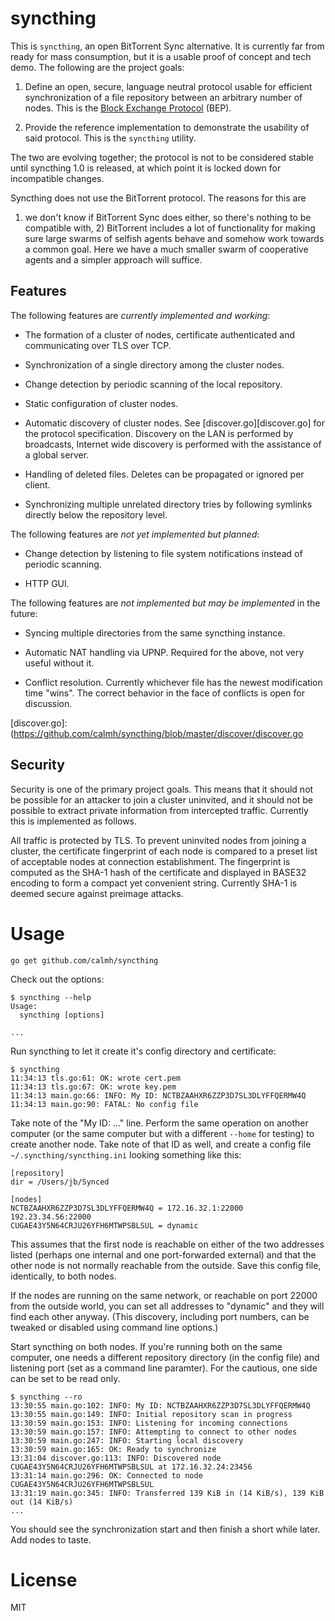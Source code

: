 syncthing
=========

This is `syncthing`, an open BitTorrent Sync alternative. It is
currently far from ready for mass consumption, but it is a usable proof
of concept and tech demo. The following are the project goals:

 1. Define an open, secure, language neutral protocol usable for
    efficient synchronization of a file repository between an arbitrary
    number of nodes. This is the [Block Exchange
    Protocol](https://github.com/calmh/syncthing/blob/master/protocol/PROTOCOL.md)
    (BEP).

 2. Provide the reference implementation to demonstrate the usability of
    said protocol. This is the `syncthing` utility.

The two are evolving together; the protocol is not to be considered
stable until syncthing 1.0 is released, at which point it is locked down
for incompatible changes.

Syncthing does not use the BitTorrent protocol. The reasons for this are
1) we don't know if BitTorrent Sync does either, so there's nothing to
be compatible with, 2) BitTorrent includes a lot of functionality for
making sure large swarms of selfish agents behave and somehow work
towards a common goal. Here we have a much smaller swarm of cooperative
agents and a simpler approach will suffice.

Features
--------

The following features are _currently implemented and working_:

 * The formation of a cluster of nodes, certificate authenticated and
   communicating over TLS over TCP.

 * Synchronization of a single directory among the cluster nodes.

 * Change detection by periodic scanning of the local repository.

 * Static configuration of cluster nodes.

 * Automatic discovery of cluster nodes. See [discover.go][discover.go]
   for the protocol specification. Discovery on the LAN is performed by
   broadcasts, Internet wide discovery is performed with the assistance
   of a global server.

 * Handling of deleted files. Deletes can be propagated or ignored per
   client.

 * Synchronizing multiple unrelated directory tries by following
   symlinks directly below the repository level.

The following features are _not yet implemented but planned_:

 * Change detection by listening to file system notifications instead of
   periodic scanning.

 * HTTP GUI.

The following features are _not implemented but may be implemented_ in
the future:

 * Syncing multiple directories from the same syncthing instance.

 * Automatic NAT handling via UPNP. Required for the above, not very
   useful without it.

 * Conflict resolution. Currently whichever file has the newest
   modification time "wins". The correct behavior in the face of
   conflicts is open for discussion.

[discover.go]: (https://github.com/calmh/syncthing/blob/master/discover/discover.go

Security
--------

Security is one of the primary project goals. This means that it should
not be possible for an attacker to join a cluster uninvited, and it
should not be possible to extract private information from intercepted
traffic. Currently this is implemented as follows.

All traffic is protected by TLS. To prevent uninvited nodes from joining
a cluster, the certificate fingerprint of each node is compared to a
preset list of acceptable nodes at connection establishment. The
fingerprint is computed as the SHA-1 hash of the certificate and
displayed in BASE32 encoding to form a compact yet convenient string.
Currently SHA-1 is deemed secure against preimage attacks.

Usage
=====

`go get github.com/calmh/syncthing`

Check out the options:

```
$ syncthing --help
Usage:
  syncthing [options]

...
```

Run syncthing to let it create it's config directory and certificate:

```
$ syncthing
11:34:13 tls.go:61: OK: wrote cert.pem
11:34:13 tls.go:67: OK: wrote key.pem
11:34:13 main.go:66: INFO: My ID: NCTBZAAHXR6ZZP3D7SL3DLYFFQERMW4Q
11:34:13 main.go:90: FATAL: No config file
```

Take note of the "My ID: ..." line. Perform the same operation on
another computer (or the same computer but with a different `--home` for
testing) to create another node. Take note of that ID as well, and
create a config file `~/.syncthing/syncthing.ini` looking something like
this:

```
[repository]
dir = /Users/jb/Synced

[nodes]
NCTBZAAHXR6ZZP3D7SL3DLYFFQERMW4Q = 172.16.32.1:22000 192.23.34.56:22000
CUGAE43Y5N64CRJU26YFH6MTWPSBLSUL = dynamic
```

This assumes that the first node is reachable on either of the two
addresses listed (perhaps one internal and one port-forwarded external)
and that the other node is not normally reachable from the outside. Save
this config file, identically, to both nodes.

If the nodes are running on the same network, or reachable on port 22000
from the outside world, you can set all addresses to "dynamic" and they
will find each other anyway. (This discovery, including port numbers, can
be tweaked or disabled using command line options.)

Start syncthing on both nodes. If you're running both on the same
computer, one needs a different repository directory (in the config
file) and listening port (set as a command line paramter). For the
cautious, one side can be set to be read only.

```
$ syncthing --ro
13:30:55 main.go:102: INFO: My ID: NCTBZAAHXR6ZZP3D7SL3DLYFFQERMW4Q
13:30:55 main.go:149: INFO: Initial repository scan in progress
13:30:59 main.go:153: INFO: Listening for incoming connections
13:30:59 main.go:157: INFO: Attempting to connect to other nodes
13:30:59 main.go:247: INFO: Starting local discovery
13:30:59 main.go:165: OK: Ready to synchronize
13:31:04 discover.go:113: INFO: Discovered node CUGAE43Y5N64CRJU26YFH6MTWPSBLSUL at 172.16.32.24:23456
13:31:14 main.go:296: OK: Connected to node CUGAE43Y5N64CRJU26YFH6MTWPSBLSUL
13:31:19 main.go:345: INFO: Transferred 139 KiB in (14 KiB/s), 139 KiB out (14 KiB/s)
...
```
You should see the synchronization start and then finish a short while
later. Add nodes to taste.

License
=======

MIT

